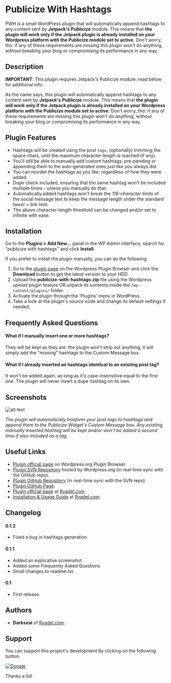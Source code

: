 ﻿# Publicize With Hashtags
PWH is a small WordPress plugin that will automatically append hashtags to any content sent by **Jetpack's Publicize** module. This means that **the plugin will work only if the Jetpack plugin is already installed on your Wordpress platform with the Publicize module set to active**. Don't worry, tho: if any of these requirements are missing this plugin won't do anything, without breaking your blog or compromising its performance in any way.

## Description

**IMPORTANT**: This plugin requires Jetpack's Publicize module: read below for additional info.

As the name says, this plugin will automatically append hashtags to any content sent by **Jetpack's Publicize** module. This means that **the plugin will work only if the Jetpack plugin is already installed on your Wordpress platform with the Publicize module set to active**. Don't worry, tho: if any of these requirements are missing this plugin won't do anything, without breaking your blog or compromising its performance in any way.

## Plugin Features

* Hashtags will be created using the post `tags`, (optionally) trimming the space chars, until the maximum character length is reached (if any).
* You'll still be able to manually add custom hashtags, pre-pending or appending them to the auto-generated ones just like you always did.
* You can reorder the hashtags as you like, regardless of how they were added.
* Dupe check included, ensuring that the same hashtag won't be included multiple times - unless you manually do that.
* Automatically added hashtags won't break the *118-character limits* of the social message text to keep the message length under the standard *tweet + link* limit.
* The above character-length threshold can be changed and/or set to infinite with ease.

## Installation

Go to the **Plugins > Add New...** panel in the WP Admin interface, search for "publicize with hashtags" and click **Install**.

If you prefer to install the plugin manually, you can do the following:

1. Go to the [plugin page](https://wordpress.org/plugins/publicize-with-hashtags/) on the Wordpress Plugin Browser and click the **Download** button to get the latest version to your HDD.
2. Upload the **publicize-with-hashtags.zip** file using the Wordpress *upload plugin* feature OR unpack its contents inside the `/wp-content/plugins/` folder.
3. Activate the plugin through the 'Plugins' menu in WordPress.
4. Take a look at the plugin's source code and change its default settings if needed.

## Frequently Asked Questions

#### What if I manually insert one or more hashtags?

They will be kept as they are: the plugin won't strip out anything, it will simply add the "missing" hashtags to the Custom Message box.

#### What if I already inserted an hashtags identical to an existing post tag?

It won't be added again, as long as it's case-insensitive equal to the first one. The plugin will never insert a dupe hashtag on its own.


## Screenshots

![alt text](https://s.w.org/plugins/publicize-with-hashtags/screenshot-1.jpg?r=1217800 "Plugin at work on the Jetpack's Publicize Widget Custom Message box")

*The plugin will automatically trasform your post tags to hashtags and append them to the Publicize Widget's Custom Message box. Any existing, manually inserted hashtag will be kept and/or won't be added a second time if also included as a tag.*


## Useful Links

* [Plugin official page](https://wordpress.org/plugins/publicize-with-hashtags/) on Wordpress.org Plugin Browser.
* [Plugin SVN Repository](http://plugins.svn.wordpress.org/publicize-with-hashtags/) hosted by Wordpress.org (in real-time sync with the GitHub repo).
* [Plugin GitHub Repository](https://github.com/Darkseal/publicize-with-hashtags) (in real-time sync with the SVN repo).
* [Plugin GitHub Page](http://darkseal.github.io/publicize-with-hashtags/).
* [Plugin official page](http://www.ryadel.com/works/publicize-with-hashtags/) at [Ryadel.com](https://www.ryadel.com/).
* [Installation & Usage Guide](http://www.ryadel.com/en/add-hashtags-to-jetpack-publicize-shared-posts/) at [Ryadel.com](https://www.ryadel.com/).


## Changelog

#### 0.1.2
* Fixed a bug in hashtags generation

#### 0.1.1
* Added an explicative screenshot
* Added some Frequently Asked Questions
* Small changes to readme.txt

#### 0.1
* First release.


## Authors

* **Darkseal** of [Ryadel.com](http://www.ryadel.com/).


## Support
You can support this project's development by clicking on the following button.
  
[<img src="https://www.paypalobjects.com/en_US/i/btn/btn_donate_LG.gif" border="0" alt="Donate">](https://www.paypal.com/cgi-bin/webscr?cmd=_s-xclick&hosted_button_id=JSTHA4HMVSQ8J)
  
 Thanks a lot!